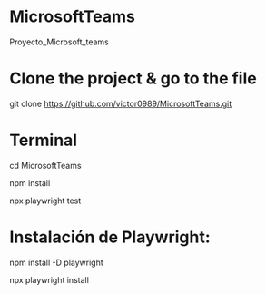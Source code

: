 # MicrosoftTeams
Proyecto_Microsoft_teams

# Clone the project & go to the file
git clone https://github.com/victor0989/MicrosoftTeams.git

# Terminal 
cd MicrosoftTeams

npm install

npx playwright test

# Instalación de Playwright:
npm install -D playwright

npx playwright install

